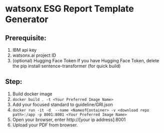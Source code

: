 # watsonx ESG Report Template Generator

## Prerequisite: 

1. IBM api key
2. watsonx.ai project ID
3. (optional) Hugging Face Token 
   If you have Hugging Face Token, delete the pip install sentence-transformer (for quick build)



## Step:
1. Build docker image 
2. `docker build . -t <Your Preferred Image Name>`
3. Add your focused standard to guideline/GRI.json
4. `docker run -it -d  --name <NameofContainer> -v <download repo path>:/app -p 8001:8001 <Your Preferred Image Name>`
5. Open your browser, enter http://[your ip address]:8001
6. Upload your PDF from browser.
   